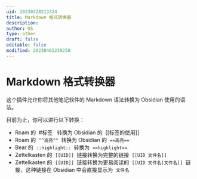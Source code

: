 ```yaml
---
uid: 20230328213324
title: Markdown 格式转换器
description: 
author: OS
type: other
draft: false
editable: false
modified: 20230401230258
---
```


# Markdown 格式转换器

这个插件允许你将其他笔记软件的 Markdown 语法转换为 Obsidian 使用的语法。

目前为止，你可以进行以下转换：

- Roam 的  #标签   转换为 Obsidian 的  [[标签的使用]]
- Roam 的  `^^高亮^^`  转换为 Obsidian 的  `==高亮==`
- Bear 的  `::highlight::`  转换为  `==highlight==`.
- Zettelkasten 的  `[[UID]]`  链接转换为完整的链接  `[[UID 文件名]]`
- Zettelkasten 的  `[[UID]]`  链接转换为更易阅读的  `[[UID 文件名|文件名]]`  链接，这种链接在 Obsidian 中会直接显示为  `文件名`

